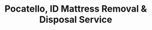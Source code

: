 ---
layout: location.njk
title: Pocatello, ID Mattress Removal & Disposal Service
description: Professional mattress removal in Pocatello, Idaho. Next-day pickup  Licensed, insured, and eco-friendly disposal. Serving university area and southeastern Idaho.
permalink: /mattress-removal/idaho/pocatello/
city: Pocatello
state: Idaho
stateSlug: idaho
tier: 2
coordinates:
  lat: 42.8746
  lng: -112.4455
pricing:
  startingPrice: 125
  single: 125
  queen: 155
  king: 180
  boxSpring: 30
neighborhoods:
  - name: Downtown Pocatello
    zipCodes: ["83201"]
  - name: Idaho State University
    zipCodes: ["83209"]
  - name: Highland
    zipCodes: ["83201"]
  - name: Alameda
    zipCodes: ["83201"]
  - name: Riverside
    zipCodes: ["83201"]
  - name: West Bench
    zipCodes: ["83204"]
  - name: East Bench
    zipCodes: ["83201"]
  - name: Fairway Estates
    zipCodes: ["83204"]
  - name: Mountain View
    zipCodes: ["83204"]
  - name: Pocatello Creek
    zipCodes: ["83201"]
  - name: Century II
    zipCodes: ["83201"]
  - name: Satterfield
    zipCodes: ["83204"]
  - name: Restlawn
    zipCodes: ["83204"]
  - name: Old Town
    zipCodes: ["83201"]
  - name: South Fifth
    zipCodes: ["83201"]
  - name: Quinn Road
    zipCodes: ["83204"]
  - name: Yellowstone Avenue
    zipCodes: ["83201"]
  - name: Philbin Road
    zipCodes: ["83204"]
  - name: Bannock Regional Medical Center Area
    zipCodes: ["83201"]
  - name: Chubbuck Border
    zipCodes: ["83202"]
zipCodes:
  - "83201"
  - "83202"
  - "83204"
  - "83209"
recyclingPartners:
  - "Bannock County Solid Waste"
  - "Southeast Idaho Recycling"
  - "Idaho Waste Systems Pocatello"
localRegulations: "We coordinate with Bannock County Solid Waste Management for all mattress disposal requirements in Pocatello. Our licensed service ensures proper collection, transport, and delivery to approved southeastern Idaho facilities. Bannock County requires licensed haulers for bulk waste items, and we maintain full compliance with Idaho Department of Environmental Quality regulations while accommodating university housing schedules and seasonal student moves."
nearbyCities:
  - name: Boise
    distance: "230 miles"
    slug: "boise"
    isSuburb: false
  - name: Coeur d'Alene
    distance: "350 miles"
    slug: "coeur-d-alene"
    isSuburb: false
reviews:
  count: 28
  featured:
    - author: "Sarah K."
      neighborhood: "Idaho State University"
      rating: 5
      text: "Perfect for our student housing situation. Called during spring move-out, they scheduled around final exams week and worked efficiently in our apartment complex. Great understanding of university area logistics and student schedules."
    - author: "Tom R."
      neighborhood: "West Bench"
      rating: 5
      text: "Needed mattress removal from our hillside home. Crew handled the steep driveway with no issues, arrived exactly when promised, and completed pickup quickly. Professional service that understands Pocatello's terrain."
    - author: "Jennifer M."
      neighborhood: "Downtown Pocatello"
      rating: 5
      text: "Running a vacation rental near the historic district. Team coordinated perfectly with guest checkout times, handled removal discreetly, and maintained professional standards throughout. Excellent service for hospitality businesses."
faqs:
  - question: "How quickly can you schedule mattress pickup in Pocatello?"
    answer: "We provide next-day service throughout Pocatello and Bannock County including university areas, downtown historic district, and residential neighborhoods. Book online or call (720) 263-6094 before 2 PM for next business day pickup. We coordinate scheduling around university move-in/move-out periods when needed."
  - question: "What's included in your Pocatello mattress removal price?"
    answer: "Our $125 starting price covers one mattress pickup, loading, transport, and eco-friendly disposal. Box springs add $30 each. We handle Bannock County disposal requirements and can coordinate with student housing, property management companies, or university schedules as needed. Payment due at service completion."
  - question: "Do you service Idaho State University and student housing areas?"
    answer: "Yes, we provide mattress removal throughout ISU campus areas and student housing complexes. We understand university schedules, coordinate with housing offices, and adapt to seasonal move-in/move-out demands while maintaining efficient service standards."
  - question: "Can you handle hillside and bench area properties?"
    answer: "Absolutely. We serve all of Pocatello including West Bench, East Bench, and hillside neighborhoods. Our team adapts to steep driveways, elevated properties, and challenging terrain while maintaining professional service standards throughout southeastern Idaho."
  - question: "Do you work around university and seasonal schedules?"
    answer: "Yes, we coordinate with Idaho State University schedules and understand seasonal demands during move-in/move-out periods. We adapt to student housing needs, work around academic calendars, and provide reliable service throughout the university community."
  - question: "What payment methods do you accept in Pocatello?"
    answer: "We accept cash, all major credit cards, Venmo, and Zelle. Payment collected at completion of service. We can coordinate with property managers, student housing offices, or university departments for billing arrangements when needed."
  - question: "Are you licensed for waste removal in Bannock County?"
    answer: "Yes, we maintain full licensing for waste removal in Bannock County and throughout Idaho. We comply with all Bannock County and Idaho Department of Environmental Quality regulations for the southeastern Idaho region."
  - question: "What happens to mattresses after pickup in Pocatello?"
    answer: "Your mattress goes to certified southeastern Idaho recycling facilities where it gets completely dismantled. Metal springs become new steel products, foam gets reprocessed into carpet padding, and fabric becomes insulation materials. We follow Idaho's environmental disposal guidelines for all regional communities."
schema:
  "@type": "LocalBusiness"
  name: "A Bedder World Pocatello"
  address:
    streetAddress: "Pocatello, ID"
    addressLocality: "Pocatello"
    addressRegion: "ID"
    postalCode: "83201"
    addressCountry: "US"
  geo:
    latitude: 42.8746
    longitude: -112.4455
  telephone: "720-263-6094"
  priceRange: "$125-$240"
  serviceArea: "Pocatello, Idaho"
  aggregateRating:
    ratingValue: "4.9"
    reviewCount: 28
pageContent:
  heroDescription: "A Bedder World provides professional mattress removal throughout Pocatello and Bannock County with specialized service for university areas, student housing, and southeastern Idaho's diverse neighborhoods. From Idaho State University campus to downtown historic district and hillside bench communities, we offer next-day pickup with transparent pricing and environmentally responsible disposal tailored for Idaho's university town."
  
  aboutService: "Our Pocatello mattress removal service is designed for southeastern Idaho's university community, from ISU student housing and campus apartments to established residential neighborhoods on the benches and downtown historic areas. We coordinate with university schedules, adapt to seasonal student move demands, and understand the unique needs of college towns while ensuring every mattress reaches certified recycling facilities through proper southeastern Idaho disposal protocols."
  
  serviceAreasIntro: "Professional mattress pickup throughout Pocatello's university areas, historic downtown, hillside bench communities, and southeastern Idaho neighborhoods. We understand university town logistics, student housing requirements, and seasonal academic scheduling demands."
  
  environmentalImpact: "We transport all Pocatello mattresses to certified southeastern Idaho recycling facilities where complete material recovery takes place. Every collected mattress gets fully dismantled - metal springs become new steel products, foam transforms into carpet padding, and fabric gets processed into insulation materials. Our responsible disposal process eliminates landfill waste while maintaining compliance with Bannock County environmental regulations and supporting Idaho's regional sustainability initiatives."
  
  howItWorksScheduling: "Next-day pickup available throughout Pocatello with smart scheduling that considers university academic calendars, student housing move schedules, and seasonal demands. We coordinate efficiently around ISU requirements and southeastern Idaho community needs to ensure reliable service."
  
  howItWorksService: "Our professional team understands Pocatello's unique mix of university housing, historic downtown properties, and hillside bench neighborhoods, adapting our approach for campus logistics, steep terrain access, and academic community requirements while maintaining professional standards throughout the pickup process."
  
  howItWorksDisposal: "We transport all Pocatello mattresses to our certified southeastern Idaho recycling partners for complete material recovery. Our responsible disposal process supports local environmental goals while ensuring full compliance with Bannock County regulations through our network of approved Idaho facilities."
  
  sidebarStats:
    mattressesRemoved: "284"
---